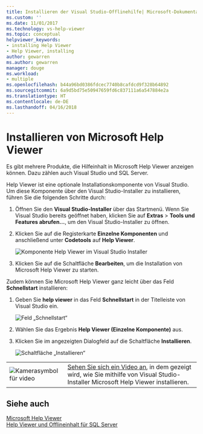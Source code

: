 ```yaml
---
title: Installieren der Visual Studio-Offlinehilfe| Microsoft-Dokumentation
ms.custom: ''
ms.date: 11/01/2017
ms.technology: vs-help-viewer
ms.topic: conceptual
helpviewer_keywords:
- installing Help Viewer
- Help Viewer, installing
author: gewarren
ms.author: gewarren
manager: douge
ms.workload:
- multiple
ms.openlocfilehash: b44a96bd0386fdcec7740b8cafdcd9f328b64892
ms.sourcegitcommit: 6a9d5bd75e50947659fd6c837111a6a547884e2a
ms.translationtype: HT
ms.contentlocale: de-DE
ms.lasthandoff: 04/16/2018
---
```

# <a name="microsoft-help-viewer-installation"></a>Installieren von Microsoft Help Viewer

Es gibt mehrere Produkte, die Hilfeinhalt in Microsoft Help Viewer anzeigen können. Dazu zählen auch Visual Studio und SQL Server.

Help Viewer ist eine optionale Installationskomponente von Visual Studio. Um diese Komponente über den Visual Studio-Installer zu installieren, führen Sie die folgenden Schritte durch:

1. Öffnen Sie den **Visual Studio-Installer** über das Startmenü. Wenn Sie Visual Studio bereits geöffnet haben, klicken Sie auf **Extras** > **Tools und Features abrufen...**, um den Visual Studio-Installer zu öffnen.

1. Klicken Sie auf die Registerkarte **Einzelne Komponenten** und anschließend unter **Codetools** auf **Help Viewer**.

   ![Komponente Help Viewer im Visual Studio Installer](media/help_viewer_vs_installer.png)

1. Klicken Sie auf die Schaltfläche **Bearbeiten**, um die Installation von Microsoft Help Viewer zu starten.

Zudem können Sie Microsoft Help Viewer ganz leicht über das Feld **Schnellstart** installieren:

1. Geben Sie **help viewer** in das Feld **Schnellstart** in der Titelleiste von Visual Studio ein.

   ![Feld „Schnellstart“](media/help_viewer_quick_launch.png)

1. Wählen Sie das Ergebnis **Help Viewer (Einzelne Komponente)** aus.

1. Klicken Sie im angezeigten Dialogfeld auf die Schaltfläche **Installieren**.

   ![Schaltfläche „Installieren“](media/help_viewer_install.png)

|         |         |
|---------|---------|
|  ![Kamerasymbol für video](../install/media/video-icon.png "Video ansehen")  |  [Sehen Sie sich ein Video an](https://mva.microsoft.com/en-us/training-courses/getting-started-with-visual-studio-2017-17798?l=ZMfaVID6D_7411787171), in dem gezeigt wird, wie Sie mithilfe von Visual Studio-Installer Microsoft Help Viewer installieren. |

## <a name="see-also"></a>Siehe auch

[Microsoft Help Viewer](../ide/microsoft-help-viewer.md)  
[Help Viewer und Offlineinhalt für SQL Server](/sql/sql-server/sql-server-help-installation)
